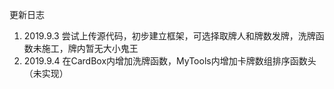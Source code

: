 更新日志

1. 2019.9.3 尝试上传源代码，初步建立框架，可选择取牌人和牌数发牌，洗牌函数未施工，牌内暂无大小鬼王
2. 2019.9.4 在CardBox内增加洗牌函数，MyTools内增加卡牌数组排序函数头（未实现）

